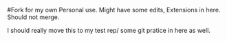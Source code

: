 #Fork for my own Personal use. Might have some edits, Extensions in here. Should not merge. 

I should really move this to my test rep/ some git pratice in here as well. 
